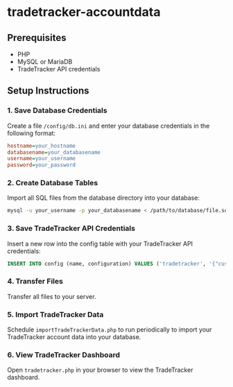 ﻿# tradetracker-accountdata

## Prerequisites
- PHP
- MySQL or MariaDB
- TradeTracker API credentials

## Setup Instructions

### 1. Save Database Credentials
Create a file `/config/db.ini` and enter your database credentials in the following format:
```ini
hostname=your_hostname
databasename=your_databasename
username=your_username
password=your_password
```

### 2. Create Database Tables
Import all SQL files from the database directory into your database:
```sh
mysql -u your_username -p your_databasename < /path/to/database/file.sql
```

### 3. Save TradeTracker API Credentials
Insert a new row into the config table with your TradeTracker API credentials:
```sql
INSERT INTO config (name, configuration) VALUES ('tradetracker', '{"customerID":"######","passphrase":"########################################","sandbox":"","locale":"nl_NL","demo":""}');
```

### 4. Transfer Files
Transfer all files to your server.  

### 5. Import TradeTracker Data
Schedule `importTradeTrackerData.php` to run periodically to import your TradeTracker account data into your database.

### 6. View TradeTracker Dashboard
Open `tradetracker.php` in your browser to view the TradeTracker dashboard.


